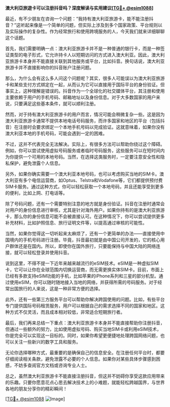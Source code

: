 **澳大利亞旅遊卡可以注册抖音吗？深度解读与实用建议[[TG💪+ @esim1088](https://t.me/s/esim1088)]**

最近，有不少朋友在咨询一个问题：“我持有澳大利亚旅游卡，能不能注册抖音？”这听起来像是一个简单的问题，但实际上涉及到多个国家政策、平台规则以及实际操作的复杂性。作为经常旅行和使用跨境服务的人，今天我们就来详细聊聊这个话题。

首先，我们需要明确一点：澳大利亚旅游卡并不是一种普通的银行卡，而是一种签证类型的电子形式，它允许持卡人以短期访问的方式进入澳大利亚。因此，澳大利亚旅游卡本身并不能直接关联到其他服务或平台，比如抖音。换句话说，澳大利亚旅游卡并不直接影响你的抖音账户注册问题。

那么，为什么会有这么多人问这个问题呢？其实，很多人可能误以为澳大利亚旅游卡和某些支付方式绑定在一起，从而认为它可以直接用于国际平台的身份验证。但事实上，这种理解是错误的。抖音作为一个全球化的社交媒体平台，其注册和使用主要依赖于用户的手机号码、邮箱地址以及身份信息。对于大多数国家的用户来说，只要满足这些基本条件，就可以顺利注册。

然而，对于持有澳大利亚旅游卡的用户而言，情况可能会稍微复杂一些。这是因为澳大利亚旅游卡通常不提供本地电话号码服务，而许多国家和地区的平台（包括抖音）在注册时会要求绑定一个本地手机号码以完成验证。这就意味着，如果你没有澳大利亚本地的手机号码，可能会遇到一定的困难。

不过，这并不代表完全无法解决。实际上，有很多方法可以帮助你绕过这个障碍。例如，你可以尝试使用虚拟号码服务或者临时号码服务，这些服务可以在短时间内为你提供一个可用的本地号码。当然，在选择这类服务时，一定要注意安全性和隐私保护，避免泄露个人信息。

另外，如果你确实需要一个澳大利亚本地号码，也可以考虑购买当地的SIM卡。澳大利亚有多个电信运营商，如Optus、Telstra和Vodafone等，它们都提供预付费SIM卡服务。通过这种方式，你可以轻松获取一个本地号码，并且还能享受到更多的便利，比如上网、打电话等。

除了号码问题，还有一个需要特别注意的地方就是身份验证。抖音在注册时通常会对用户的身份信息进行审核，尤其是针对海外用户。如果你持有的是澳大利亚旅游卡，那么你的身份信息可能不会被直接认可。在这种情况下，你可以尝试提供更多补充材料，比如护照信息、旅行证明文件等，以提高通过审核的可能性。

当然，如果你觉得这一切听起来太麻烦了，还有一个更简单的办法——直接使用中国境内的手机号码进行注册。毕竟，抖音最初就是由中国公司开发的，它的核心用户群体还是在国内。所以，即使你在国外旅行，只要能保持与中国大陆的网络连接，就可以轻松登录并使用抖音。

说到这里，不得不提一下近年来越来越流行的eSIM技术。eSIM是一种虚拟SIM卡，它可以让你在全球范围内切换运营商，而无需更换实体SIM卡。目前，市面上已经有多款支持eSIM功能的手机，比如苹果的iPhone系列和三星的部分机型。通过使用eSIM，你可以随时随地接入当地的网络，并获得所需的号码服务。对于经常出国旅行的人来说，这是一种非常方便的选择。

此外，还有一些第三方服务平台可以帮助你解决跨国使用的问题。比如，有些平台专门提供国际号码租赁服务，用户可以根据自己的需求选择不同的国家和地区。这种方式不仅灵活，而且成本相对较低，非常适合短期旅行者。

最后，我们再来总结一下重点：澳大利亚旅游卡本身并不能直接帮助你注册抖音，但通过一些额外的努力，比如使用虚拟号码、购买当地SIM卡或利用eSIM技术，你是完全可以实现这一目标的。同时，如果你希望更便捷地处理跨国网络问题，也可以关注一些新兴的数字工具和服务。

无论你选择哪种方式，最重要的是确保自己的信息安全。在注册任何平台时，都要仔细阅读相关条款，避免泄露不必要的个人信息。如果你对某些具体步骤感到困惑，不妨多查阅官方文档或咨询专业人士。

总之，虽然澳大利亚旅游卡不能直接注册抖音，但这并不妨碍你享受这款应用带来的乐趣。只要你愿意花点心思去解决技术上的小难题，就能轻松跨越国界，与世界各地的朋友分享你的精彩瞬间！

[[TG💪+ @esim1088](https://t.me/s/esim1088) ![Image](https://i.postimg.cc/4NQfJmqS/Snipaste-2025-05-13-00-14-12.png)]